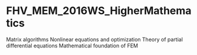 # FHV_MEM_2016WS_HigherMathematics
Matrix algorithms
Nonlinear equations and optimization
Theory of partial differential equations
Mathematical foundation of FEM
